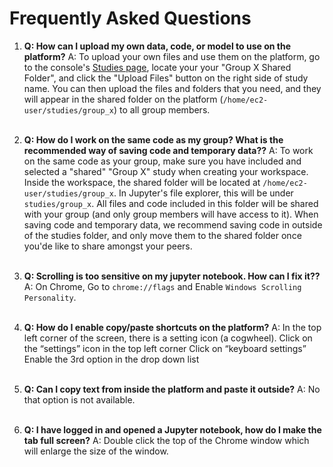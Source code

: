 # Frequently Asked Questions  

1. **Q: How can I upload my own data, code, or model to use on the platform?** 
   A: To upload your own files and use them on the platform, go to the console's [Studies page](https://mbzuai.pheno.ai/studies), locate your your "Group X Shared Folder", and click the "Upload Files" button on the right side of study name. You can then upload the files and folders that you need, and they will appear in the shared folder on the platform (`/home/ec2-user/studies/group_x`) to all group members.
   <br>&nbsp;

   
2. **Q: How do I work on the same code as my group? What is the recommended way of saving code and temporary data??** 
   A: To work on the same code as your group, make sure you have included and selected a "shared" "Group X" study when creating your workspace. Inside the workspace, the shared folder will be located at `/home/ec2-user/studies/group_x`. In Jupyter's file explorer, this will be under `studies/group_x`. All files and code included in this folder will be shared with your group (and only group members will have access to it). When saving code and temporary data, we recommend saving code in outside of the studies folder, and only move them to the shared folder once you'de like to share amongst your peers.
   <br>&nbsp;


3. **Q: Scrolling is too sensitive on my jupyter notebook. How can I fix it??** 
   A: On Chrome, Go to `chrome://flags` and Enable `Windows Scrolling Personality`.
   <br>&nbsp;


4. **Q: How do I enable copy/paste shortcuts on the platform?** 
   A: In the top left corner of the screen, there is a setting icon (a cogwheel).
   Click on the “settings” icon in the top left corner
   Click on “keyboard settings”
   Enable the 3rd option in the drop down list
   <br>&nbsp;

5. **Q: Can I copy text from inside the platform and paste it outside?** 
   A: No that option is not available.
   <br>&nbsp;


6. **Q: I have logged in and opened a Jupyter notebook, how do I make the tab full screen?** 
   A: Double click the top of the Chrome window which will enlarge the size of the window.
   <br>&nbsp;
